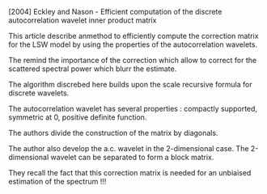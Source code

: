 [2004] Eckley and Nason - Efficient computation of the discrete autocorrelation wavelet inner product matrix

This article describe anmethod to efficiently compute the correction matrix for the LSW model by using the properties of the autocorrelation wavelets.

The remind the importance of the correction which allow to correct for the scattered spectral power which blurr the estimate.

The algorithm discrebed here builds upon the scale recursive formula for discrete wavelets.

The autocorrelation wavelet has several properties : compactly supported, symmetric at 0, positive definite function.

The authors divide the construction of the matrix by diagonals.


The author also develop the a.c. wavelet in the 2-dimensional case. The 2-dimensional wavelet can be separated to form a block matrix.

They recall the fact that this correction matrix is needed for an unbiaised estimation of the spectrum !!!
